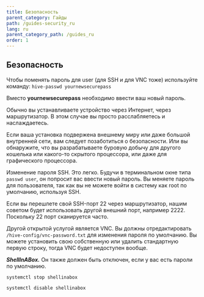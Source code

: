 ```yaml
---
title: Безопасность
parent_category: Гайды
path: /guides-security_ru
lang: ru
parent_category_path: /guides_ru
order: 1
---
```


## Безопасность
Чтобы поменять пароль для user (для SSH и для VNC тоже) используйте команду:
`hive-passwd yournewsecurepass`

Вместо **yournewsecurepass** необходимо ввести ваш новый пароль.

Обычно вы устанавливаете устройство через Интернет, через маршрутизатор. В этом случае вы просто расслабляетесь и наслаждаетесь.

Если ваша установка подвержена внешнему миру или даже большой внутренней сети, вам следует позаботиться о безопасности. Или вы обнаружите, что вы разрабатываете буровую добычу для другого кошелька или какого-то скрытого процессора, или даже для графического процессора.

Изменение пароля SSH. Это легко. Будучи в терминальном окне типа `passwd user`, он попросит вас ввести новый пароль. Вы меняете пароль для пользователя, так как вы не можете войти в систему как root по умолчанию, используя SSH.

Если вы перешлете свой SSH-порт 22 через маршрутизатор, нашим советом будет использовать другой внешний порт, например 2222. Поскольку 22 порт сканируется часто.

Другой открытой услугой является VNC. Вы должны отредактировать `/hive-config/vnc-password.txt` для изменения пароля по умолчанию. Вы можете установить свою собственную или удалить стандартную первую строку, тогда VNC будет недоступен вообще.

***ShellInABox.*** Он также должен быть отключен, если у вас есть пароли по умолчанию.

`systemctl stop shellinabox`

`systemctl disable shellinabox`
